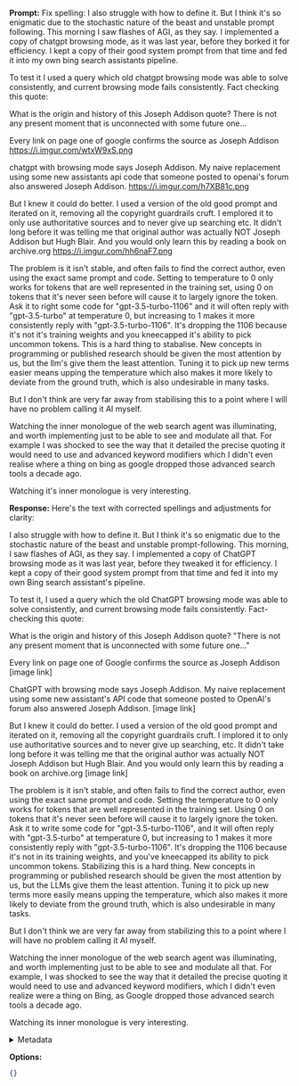 **Prompt:**
Fix spelling: I also struggle with how to define it. But I think it's so enigmatic due to the stochastic nature of the beast and unstable prompt following. This morning I saw flashes of AGI, as they say. I implemented a copy of chatgpt browsing mode, as it was last year, before they borked it for efficiency. I kept a copy of their good system prompt from that time and fed it into my own bing search assistants pipeline.

To test it I used a query which old chatgpt browsing mode was able to solve consistently, and current browsing mode fails consistently. Fact checking this quote:

  What is the origin and history of this Joseph Addison quote?
There is not any present moment that is unconnected with some future one...

Every link on page one of google confirms the source as Joseph Addison https://i.imgur.com/wtxW9xS.png

chatgpt with browsing mode says Joseph Addison. My naive replacement using some new assistants api code that someone posted to openai's forum also answered Joseph Addison. https://i.imgur.com/h7XB81c.png

But I knew it could do better. I used a version of the old good prompt and iterated on it, removing all the copyright guardrails cruft. I emplored it to only use authoritative sources and to never give up searching etc. It didn't long before it was telling me that original author was actually NOT Joseph Addison but Hugh Blair. And you would only learn this by reading a book on archive.org https://i.imgur.com/hh6naF7.png 

The problem is it isn't stable, and often fails to find the correct author, even using the exact same prompt and code. Setting to temperature to 0 only works for tokens that are well represented in the training set, using 0 on tokens that it's never seen before will cause it to largely ignore the token. Ask it to right some code for "gpt-3.5-turbo-1106" and it will often reply with "gpt-3.5-turbo" at temperature 0, but increasing to 1 makes it more consistently reply with "gpt-3.5-turbo-1106". It's dropping the 1106 because it's not it's training weights and you kneecapped it's ability to pick uncommon tokens. This is a hard thing to stabalise. New concepts in programming or published research should be given the most attention by us, but the llm's give them the least attention. Tuning it to pick up new terms easier means upping the temperature which also makes it more likely to deviate from the ground truth, which is also undesirable in many tasks.

But I don't think are very far away from stabilising this to a point where I will have no problem calling it AI myself.

Watching the inner monologue of the web search agent was illuminating, and worth implementing just to be able to see and modulate all that. For  example I was shocked to see the way that it detailed the precise quoting it would need to use and advanced keyword modifiers which I didn't even realise where a thing on bing as google dropped those advanced search tools a decade ago.

Watching it's inner monologue is very interesting.

**Response:**
Here's the text with corrected spellings and adjustments for clarity:

I also struggle with how to define it. But I think it's so enigmatic due to the stochastic nature of the beast and unstable prompt-following. This morning, I saw flashes of AGI, as they say. I implemented a copy of ChatGPT browsing mode as it was last year, before they tweaked it for efficiency. I kept a copy of their good system prompt from that time and fed it into my own Bing search assistant's pipeline.

To test it, I used a query which the old ChatGPT browsing mode was able to solve consistently, and current browsing mode fails consistently. Fact-checking this quote:

What is the origin and history of this Joseph Addison quote?
"There is not any present moment that is unconnected with some future one..."

Every link on page one of Google confirms the source as Joseph Addison [image link]

ChatGPT with browsing mode says Joseph Addison. My naive replacement using some new assistant's API code that someone posted to OpenAI's forum also answered Joseph Addison. [image link]

But I knew it could do better. I used a version of the old good prompt and iterated on it, removing all the copyright guardrails cruft. I implored it to only use authoritative sources and to never give up searching, etc. It didn't take long before it was telling me that the original author was actually NOT Joseph Addison but Hugh Blair. And you would only learn this by reading a book on archive.org [image link]

The problem is it isn't stable, and often fails to find the correct author, even using the exact same prompt and code. Setting the temperature to 0 only works for tokens that are well represented in the training set. Using 0 on tokens that it's never seen before will cause it to largely ignore the token. Ask it to write some code for "gpt-3.5-turbo-1106", and it will often reply with "gpt-3.5-turbo" at temperature 0, but increasing to 1 makes it more consistently reply with "gpt-3.5-turbo-1106". It's dropping the 1106 because it's not in its training weights, and you've kneecapped its ability to pick uncommon tokens. Stabilizing this is a hard thing. New concepts in programming or published research should be given the most attention by us, but the LLMs give them the least attention. Tuning it to pick up new terms more easily means upping the temperature, which also makes it more likely to deviate from the ground truth, which is also undesirable in many tasks.

But I don't think we are very far away from stabilizing this to a point where I will have no problem calling it AI myself.

Watching the inner monologue of the web search agent was illuminating, and worth implementing just to be able to see and modulate all that. For example, I was shocked to see the way that it detailed the precise quoting it would need to use and advanced keyword modifiers, which I didn't even realize were a thing on Bing, as Google dropped those advanced search tools a decade ago.

Watching its inner monologue is very interesting.

<details><summary>Metadata</summary>

- Duration: 33979 ms
- Datetime: 2024-01-07T02:06:27.421053
- Model: gpt-4-1106-preview

</details>

**Options:**
```json
{}
```


